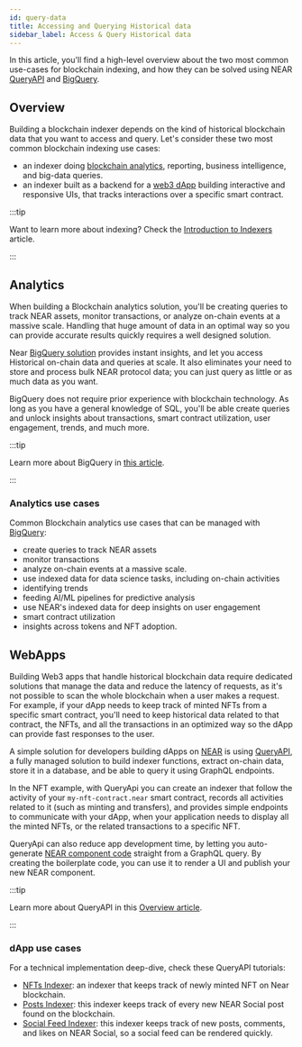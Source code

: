 ```yaml
---
id: query-data
title: Accessing and Querying Historical data
sidebar_label: Access & Query Historical data
---
```


In this article, you'll find a high-level overview about the two most common use-cases for blockchain indexing, and how they can be solved using NEAR [QueryAPI](intro.md) and [BigQuery](big-query.md).

## Overview

Building a blockchain indexer depends on the kind of historical blockchain data that you want to access and query. Let's consider these two most common blockchain indexing use cases:

- an indexer doing [blockchain analytics](#analytics), reporting, business intelligence, and big-data queries.
- an indexer built as a backend for a [web3 dApp](#webapps) building interactive and responsive UIs, that tracks interactions over a specific smart contract.

:::tip

Want to learn more about indexing? Check the [Introduction to Indexers](../../1.concepts/3.advanced/indexers.md) article.

:::

## Analytics

When building a Blockchain analytics solution, you'll be creating queries to track NEAR assets, monitor transactions, or analyze on-chain events at a massive scale. Handling that huge amount of data in an optimal way so you can provide accurate results quickly requires a well designed solution.

Near [BigQuery solution](big-query.md) provides instant insights, and let you access Historical on-chain data and queries at scale. It also eliminates your need to store and process bulk NEAR protocol data; you can just query as little or as much data as you want.

BigQuery does not require prior experience with blockchain technology. As long as you have a general knowledge of SQL, you'll be able create queries and unlock insights about transactions, smart contract utilization, user engagement, trends, and much more.

:::tip

Learn more about BigQuery in [this article](big-query.md).

:::

### Analytics use cases

Common Blockchain analytics use cases that can be managed with [BigQuery](big-query.md):

- create queries to track NEAR assets
- monitor transactions
- analyze on-chain events at a massive scale.
- use indexed data for data science tasks, including on-chain activities
- identifying trends
- feeding AI/ML pipelines for predictive analysis
- use NEAR's indexed data for deep insights on user engagement
- smart contract utilization
- insights across tokens and NFT adoption.

## WebApps

Building Web3 apps that handle historical blockchain data require dedicated solutions that manage the data and reduce the latency of requests, as it's not possible to scan the whole blockchain when a user makes a request.
For example, if your dApp needs to keep track of minted NFTs from a specific smart contract, you'll need to keep historical data related to that contract, the NFTs, and all the transactions in an optimized way so the dApp can provide fast responses to the user.

A simple solution for developers building dApps on [NEAR](../overview.md) is using [QueryAPI](intro.md), a fully managed solution to build indexer functions, extract on-chain data, store it in a database, and be able to query it using GraphQL endpoints.

In the NFT example, with QueryApi you can create an indexer that follow the activity of your `my-nft-contract.near` smart contract, records all activities related to it (such as minting and transfers), and provides simple endpoints to communicate with your dApp, when your application needs to display all the minted NFTs, or the related transactions to a specific NFT.

QueryApi can also reduce app development time, by letting you auto-generate [NEAR component code](index-function.md#create-a-bos-component-from-query) straight from a GraphQL query. By creating the boilerplate code, you can use it to render a UI and publish your new NEAR component.

:::tip

Learn more about QueryAPI in this [Overview article](intro.md).

:::

### dApp use cases

For a technical implementation deep-dive, check these QueryAPI tutorials:

- [NFTs Indexer](../tutorial/indexer-tutorials/nft-indexer.md): an indexer that keeps track of newly minted NFT on Near blockchain.
- [Posts Indexer](../tutorial/indexer-tutorials/posts-indexer.md): this indexer keeps track of every new NEAR Social post found on the blockchain.
- [Social Feed Indexer](../tutorial/indexer-tutorials/feed-indexer.md): this indexer keeps track of new posts, comments, and likes on NEAR Social, so a social feed can be rendered quickly.
